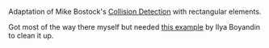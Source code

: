 Adaptation of Mike Bostock's [Collision Detection](http://bl.ocks.org/mbostock/3231298) with rectangular elements.

Got most of the way there myself but needed [this example](http://bl.ocks.org/ilyabo/2585241) by Ilya Boyandin to clean it up.